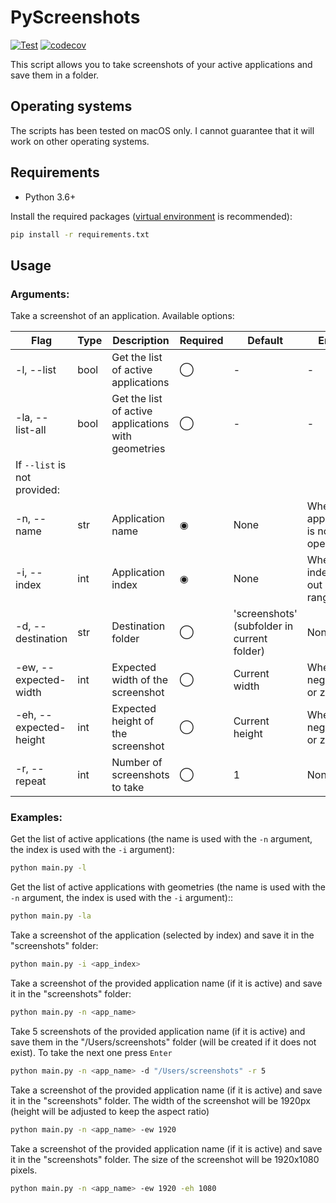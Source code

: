 # PyScreenshots

[![Test](https://github.com/ciuliene/pyScreenshots/actions/workflows/app_test.yml/badge.svg)](https://github.com/ciuliene/pyScreenshots/actions/workflows/app_test.yml) [![codecov](https://codecov.io/gh/ciuliene/pyScreenshots/graph/badge.svg?token=177KCQUNLD)](https://codecov.io/gh/ciuliene/pyScreenshots)

This script allows you to take screenshots of your active applications and save them in a folder.

## Operating systems

The scripts has been tested on macOS only. I cannot guarantee that it will work on other operating systems.

## Requirements

- Python 3.6+

Install the required packages ([virtual environment](https://docs.python.org/3/library/venv.html) is recommended):

```bash
pip install -r requirements.txt
```

## Usage

### Arguments:

Take a screenshot of an application. Available options:

| Flag | Type | Description | Required | Default | Errors |
| --- | --- | --- | --- | --- | --- |
| -l, --list | bool | Get the list of active applications | ⃝ | - | - |
| -la, --list-all | bool | Get the list of active applications with geometries | ⃝ | - | - |
| If `--list` is not provided: |
| -n, --name | str | Application name | ◉ | None | Whether application is not open |
| -i, --index | int | Application index | ◉ | None | Whether index is out of range |
| -d, --destination | str | Destination folder | ⃝ | 'screenshots' (subfolder in current folder) | None |
| -ew, --expected-width | int | Expected width of the screenshot | ⃝ | Current width | Whether negative or zero |
| -eh, --expected-height | int | Expected height of the screenshot | ⃝ | Current height | Wheter negative or zero |
| -r, --repeat | int | Number of screenshots to take | ⃝ | 1 | None |

### Examples:

Get the list of active applications (the name is used with the `-n` argument, the index is used with the `-i` argument):

```bash
python main.py -l
```

Get the list of active applications with geometries (the name is used with the `-n` argument, the index is used with the `-i` argument)::

```bash
python main.py -la
```

Take a screenshot of the application (selected by index) and save it in the "screenshots" folder:

```bash
python main.py -i <app_index>
```

Take a screenshot of the provided application name (if it is active) and save it in the "screenshots" folder:

```bash
python main.py -n <app_name>
```

Take 5 screenshots of the provided application name (if it is active) and save them in the "/Users/screenshots" folder (will be created if it does not exist). To take the next one press `Enter`

```bash
python main.py -n <app_name> -d "/Users/screenshots" -r 5
```

Take a screenshot of the provided application name (if it is active) and save it in the "screenshots" folder. The width of the screenshot will be 1920px (height will be adjusted to keep the aspect ratio)

```bash
python main.py -n <app_name> -ew 1920
```

Take a screenshot of the provided application name (if it is active) and save it in the "screenshots" folder. The size of the screenshot will be 1920x1080 pixels.

```bash
python main.py -n <app_name> -ew 1920 -eh 1080
```